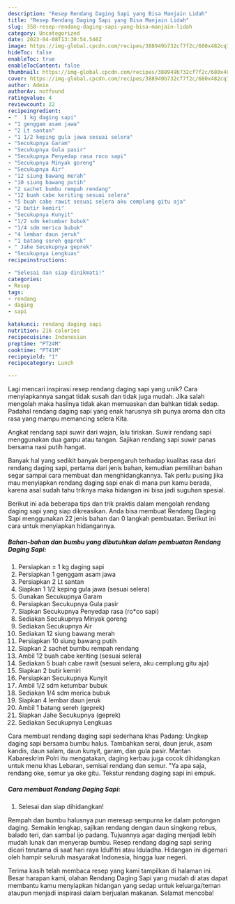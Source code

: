 ```yaml
---
description: "Resep Rendang Daging Sapi yang Bisa Manjain Lidah"
title: "Resep Rendang Daging Sapi yang Bisa Manjain Lidah"
slug: 358-resep-rendang-daging-sapi-yang-bisa-manjain-lidah
category: Uncategorized
date: 2023-04-08T13:30:54.546Z
image: https://img-global.cpcdn.com/recipes/388949b732cf7f2c/680x482cq70/rendang-daging-sapi-foto-resep-utama.jpg
hideToc: false
enableToc: true
enableTocContent: false
thumbnail: https://img-global.cpcdn.com/recipes/388949b732cf7f2c/680x482cq70/rendang-daging-sapi-foto-resep-utama.jpg
cover: https://img-global.cpcdn.com/recipes/388949b732cf7f2c/680x482cq70/rendang-daging-sapi-foto-resep-utama.jpg
author: Admin
authorAv: notfound
ratingvalue: 4
reviewcount: 22
recipeingredient:
- "  1 kg daging sapi"
- "1 genggam asam jawa"
- "2 Lt santan"
- "1 1/2 keping gula jawa sesuai selera"
- "Secukupnya Garam"
- "Secukupnya Gula pasir"
- "Secukupnya Penyedap rasa roco sapi"
- "Secukupnya Minyak goreng"
- "Secukupnya Air"
- "12 siung bawang merah"
- "10 siung bawang putih"
- "2 sachet bumbu rempah rendang"
- "12 buah cabe keriting sesuai selera"
- "5 buah cabe rawit sesuai selera aku cemplung gitu aja"
- "2 butir kemiri"
- "Secukupnya Kunyit"
- "1/2 sdm ketumbar bubuk"
- "1/4 sdm merica bubuk"
- "4 lembar daun jeruk"
- "1 batang sereh geprek"
- " Jahe Secukupnya geprek"
- "Secukupnya Lengkuas"
recipeinstructions:

- "Selesai dan siap dinikmati!"
categories:
- Resep
tags:
- rendang
- daging
- sapi

katakunci: rendang daging sapi 
nutrition: 216 calories
recipecuisine: Indonesian
preptime: "PT24M"
cooktime: "PT41M"
recipeyield: "1"
recipecategory: Lunch

---
```





Lagi mencari inspirasi resep rendang daging sapi yang unik? Cara menyiapkannya sangat tidak susah dan tidak juga mudah. Jika salah mengolah maka hasilnya tidak akan memuaskan dan bahkan tidak sedap. Padahal rendang daging sapi yang enak harusnya sih punya aroma dan cita rasa yang mampu memancing selera Kita.





Angkat rendang sapi suwir dari wajan, lalu tiriskan. Suwir rendang sapi menggunakan dua garpu atau tangan. Sajikan rendang sapi suwir panas bersama nasi putih hangat.

Banyak hal yang sedikit banyak berpengaruh terhadap kualitas rasa dari rendang daging sapi, pertama dari jenis bahan, kemudian pemilihan bahan segar sampai cara membuat dan menghidangkannya. Tak perlu pusing jika mau menyiapkan rendang daging sapi enak di mana pun kamu berada, karena asal sudah tahu triknya maka hidangan ini bisa jadi suguhan spesial.






Berikut ini ada beberapa tips dan trik praktis dalam mengolah rendang daging sapi yang siap dikreasikan. Anda bisa membuat Rendang Daging Sapi menggunakan 22 jenis bahan dan 0 langkah pembuatan. Berikut ini cara untuk menyiapkan hidangannya.

<!--inarticleads1-->

##### Bahan-bahan dan bumbu yang dibutuhkan dalam pembuatan Rendang Daging Sapi:

1. Persiapkan  ± 1 kg daging sapi
1. Persiapkan 1 genggam asam jawa
1. Persiapkan 2 Lt santan
1. Siapkan 1 1/2 keping gula jawa (sesuai selera)
1. Gunakan Secukupnya Garam
1. Persiapkan Secukupnya Gula pasir
1. Siapkan Secukupnya Penyedap rasa (ro*co sapi)
1. Sediakan Secukupnya Minyak goreng
1. Sediakan Secukupnya Air
1. Sediakan 12 siung bawang merah
1. Persiapkan 10 siung bawang putih
1. Siapkan 2 sachet bumbu rempah rendang
1. Ambil 12 buah cabe keriting (sesuai selera)
1. Sediakan 5 buah cabe rawit (sesuai selera, aku cemplung gitu aja)
1. Siapkan 2 butir kemiri
1. Persiapkan Secukupnya Kunyit
1. Ambil 1/2 sdm ketumbar bubuk
1. Sediakan 1/4 sdm merica bubuk
1. Siapkan 4 lembar daun jeruk
1. Ambil 1 batang sereh (geprek)
1. Siapkan  Jahe Secukupnya (geprek)
1. Sediakan Secukupnya Lengkuas


Cara membuat rendang daging sapi sederhana khas Padang: Ungkep daging sapi bersama bumbu halus. Tambahkan serai, daun jeruk, asam kandis, daun salam, daun kunyit, garam, dan gula pasir. Mantan Kabareskrim Polri itu mengatakan, daging kerbau juga cocok dihidangkan untuk menu khas Lebaran, semisal rendang dan semur. &#34;Ya apa saja, rendang oke, semur ya oke gitu. Tekstur rendang daging sapi ini empuk. 

<!--inarticleads2-->

##### Cara membuat Rendang Daging Sapi:


1. Selesai dan siap dihidangkan!

Rempah dan bumbu halusnya pun meresap sempurna ke dalam potongan daging. Semakin lengkap, sajikan rendang dengan daun singkong rebus, balado teri, dan sambal ijo padang. Tujuannya agar daging menjadi lebih mudah lunak dan menyerap bumbu. Resep rendang daging sapi sering dicari terutama di saat hari raya Idulfitri atau Iduladha. Hidangan ini digemari oleh hampir seluruh masyarakat Indonesia, hingga luar negeri. 

Terima kasih telah membaca resep yang kami tampilkan di halaman ini. Besar harapan kami, olahan Rendang Daging Sapi yang mudah di atas dapat membantu kamu menyiapkan hidangan yang sedap untuk keluarga/teman ataupun menjadi inspirasi dalam berjualan makanan. Selamat mencoba!
